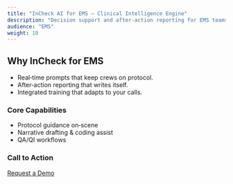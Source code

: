 ```yaml
---
title: "InCheck AI for EMS — Clinical Intelligence Engine"
description: "Decision support and after‑action reporting for EMS teams."
audience: "EMS"
weight: 10
---
```


## Why InCheck for EMS

- Real‑time prompts that keep crews on protocol.
- After‑action reporting that writes itself.
- Integrated training that adapts to your calls.

### Core Capabilities
- Protocol guidance on‑scene
- Narrative drafting & coding assist
- QA/QI workflows

### Call to Action
[Request a Demo](/contact/?audience=ems)
